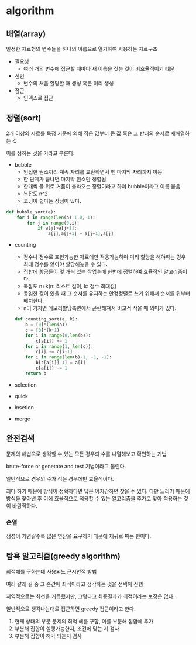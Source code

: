 # algorithm

## 배열(array)

일정한 자료형의 변수들을 하나의 이름으로 열거하여 사용하는 자료구조

- 필요성
  - 여러 개의 변수에 접근할 때마다 새 이름을 짓는 것이 비효율적이기 떄문
- 선언
  - 변수의 처음 할당할 때 생성 혹은 미리 생성
- 접근
  - 인덱스로 접근

## 정렬(sort)

2개 이상의 자료를 특정 기준에 의해 작은 값부터 큰 값 혹은 그 반대의 순서로 재배열하는 것

이를 정하는 것을 키라고 부른다.

- bubble
  - 인접한 원소끼리 계속 자리를 교환하면서 맨 마지막 자리까지 이동
  - 한 단계가 끝나면 마지막 원소만 정렬됨
  - 한개씩 물 위로 거품이 올라오는 정렬이라고 하여 bubble이라고 이름 붙음
  - 복잡도 n^2
  - 코딩이 쉽다는 장점이 있다.

```python
def bubble_sort(a):
    for i in range(len(a)-1,0,-1):
        for j in range(0,i):
            if a[j]>a[j+1]:
                a[j],a[j+1] = a[j+1],a[j]
```



- counting

  - 정수나 정수로 표현가능한 자료에만 적용가능하며 미리 할당을 해야하는 경우 최대 정수를 알아야 할당해놓을 수 있다.
  - 집합에 항곰들이 몇 개씩 있는 작업후에 한번에 정렬하여 효율적인 알고리즘이다.
  - 복잡도 n+k(n: 리스트 길이, k: 정수 최대값)
  - 동일한 값이 있을 때 그 순서를 유지하는 안정정렬로 쓰기 위해서 순서를 뒤부터 배치한다.
  - n이 커지면 메모리할당측면에서 곤란해져서 비교적 작을 때 의미가 있다.

  ```python
  def counting_sort(a, k):
      b = [0]*(len(a))
      c = [0]*(k+1)
      for i in range(0,len(b)):
          c[a[i]] += 1
      for i in range(1, len(c)):
          c[i] += c[i-1]
      for i in range(len(b)-1, -1, -1):
          b[c[a[i]]-1] = a[i]
          c[a[i]] -= 1
      return b
  ```

  

- selection
- quick
- insetion
- merge

## 완전검색

문제의 해법으로 생각할 수 있는 모든 경우릐 수를 나열해보고 확인하는 기법

brute-force or genetate and test 기법이라고 불린다.

일반적으로 경우의 수가 적은 경우에만 효율적이다.

죄다 하기 때문에 방식이 정확하다면 답은 어지간하면 찾을 수 있다. 다만 느리기 때문에 방식을 찾아낸 후 이에 효율적으로 적용할 수 있는 알고리즘을 추가로 찾아 적용하는 것이 바람직하다.

### 순열

생성이 가면갈수록 많은 연산을 요구하기 때문에 재귀로 짜는 편이다.



## 탐욕 알고리즘(greedy algorithm)

최적해를 구하는데 사용되느 근시안적 방법

여러 갈래 길 중 그 순간에 최적이라고 생각하는 것을 선택해 진행

지역적으로는 최선을 거듭했지만, 그렇다고 최종결과가 최적이라는 보장은 없다.

일반적으로 생각나는대로 접근하면 greedy 접근이라고 한다.

1. 현재 상태의 부분 문제의 최적 해를 구함, 이를 부분해 집합에 추가
2. 부분해 집합이 실행가능한지, 조건에 맞는 지 검사
3. 부분해 집합이 해가 되는지 검사